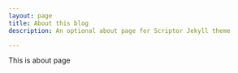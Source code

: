 ```yaml
---
layout: page
title: About this blog
description: An optional about page for Scriptor Jekyll theme

---
```


This is about page
